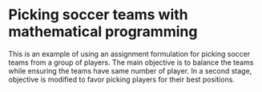 # Picking soccer teams with mathematical programming

This is an example of using an assignment formulation for picking soccer teams from a group of players. The main objective is to balance the teams while ensuring the teams have same number of player. In a second stage, objective is modified to favor picking players for their best positions.

